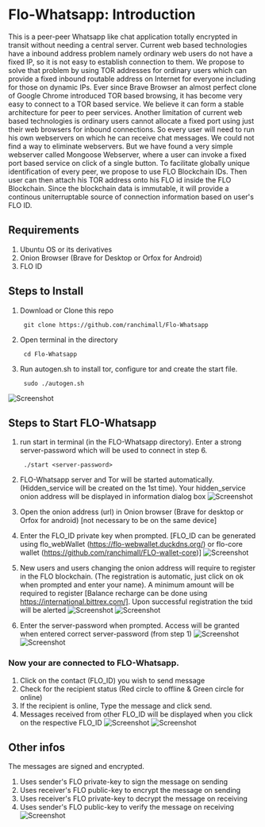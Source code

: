 # Flo-Whatsapp: Introduction 
This is a peer-peer Whatsapp like chat application totally encrypted in transit without needing a central server. Current web based technologies have a inbound address problem namely ordinary web users do not have a fixed IP, so it is not easy to establish connection to them. We propose to solve that problem by using TOR addresses for ordinary users which can provide a fixed inbound routable address on Internet for everyone including for those on dynamic IPs. Ever since Brave Browser an almost perfect clone of Google Chrome introduced TOR based browsing, it has become very easy to connect to a TOR based service. We believe it can form a stable architecture for peer to peer services. Another limitation of current web based technologies is ordinary users cannot allocate a fixed port using just their web browsers for inbound connections. So every user will need to run his own webservers on which he can receive chat messages. We could not find a way to eliminate webservers. But we have found a very simple webserver called Mongoose Webserver, where a user can invoke a fixed port based service on click of a single button. To facilitate globally unique identification of every peer, we propose to use FLO Blockchain IDs. Then user can then attach his TOR address onto his FLO id inside the FLO Blockchain. Since the blockchain data is immutable, it will provide a continous uniterruptable source of connection information based on user's FLO ID.  

## Requirements
1. Ubuntu OS or its derivatives
2. Onion Browser (Brave for Desktop or Orfox for Android)
3. FLO ID

## Steps to Install
1. Download or Clone this repo

        git clone https://github.com/ranchimall/Flo-Whatsapp
2. Open terminal in the directory
        
        cd Flo-Whatsapp
3. Run autogen.sh to install tor, configure tor and create the start file.
 
        sudo ./autogen.sh
![Screenshot](screenshots/autogen.png)
## Steps to Start FLO-Whatsapp
1. run start in terminal (in the FLO-Whatsapp directory). Enter a strong server-password which will be used to connect in step 6.

        ./start <server-password>
2. FLO-Whatsapp server and Tor will be started automatically. (Hidden_service will be created on the 1st time). Your hidden_service onion address will be displayed in information dialog box
![Screenshot](screenshots/start-server.png)
3. Open the onion address (url) in Onion browser (Brave for desktop or Orfox for android) [not necessary to be on the same device]
4. Enter the FLO_ID private key when prompted. [FLO_ID can be generated using flo_webWallet (https://flo-webwallet.duckdns.org/) or flo-core wallet (https://github.com/ranchimall/FLO-wallet-core)] 
![Screenshot](screenshots/step4.png)
5. New users and users changing the onion address will require to register in the FLO blockchain. (The registration is automatic, just click on ok when prompted and enter your name). A minimum amount will be required to register [Balance recharge can be done using https://international.bittrex.com/]. Upon successful registration the txid will be alerted 
![Screenshot](screenshots/step5_1.png)
![Screenshot](screenshots/step5_2.png)
6. Enter the server-password when prompted. Access will be granted when entered correct server-password (from step 1)
![Screenshot](screenshots/step6_1.png)
![Screenshot](screenshots/step6_2.png)

### Now your are connected to FLO-Whatsapp. 
1. Click on the contact (FLO_ID) you wish to send message
2. Check for the recipient status (Red circle to offline & Green circle for online)
3. If the recipient is online, Type the message and click send.
4. Messages received from other FLO_ID will be displayed when you click on the respective FLO_ID
![Screenshot](screenshots/chat1.png)
![Screenshot](screenshots/chat2.png)

## Other infos
The messages are signed and encrypted.
1. Uses sender's FLO private-key to sign the message on sending
2. Uses receiver's FLO public-key to encrypt the message on sending
3. Uses receiver's FLO private-key to decrypt the message on receiving
4. Uses sender's FLO public-key to verify the message on receiving
![Screenshot](screenshots/chat3.png)
